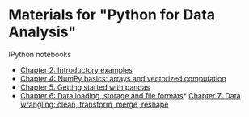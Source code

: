 # Materials for "Python for Data Analysis"

IPython notebooks
* [Chapter 2: Introductory examples](http://nbviewer.ipython.org/github/sefakilic/pydata-book/tree/master/ch02/notebook.ipynb)
* [Chapter 4: NumPy basics: arrays and vectorized computation](http://nbviewer.ipython.org/github/sefakilic/pydata-book/tree/master/ch04/notebook.ipynb)
* [Chapter 5: Getting started with pandas](http://nbviewer.ipython.org/github/sefakilic/pydata-book/tree/master/ch05/notebook.ipynb)
* [Chapter 6: Data loading, storage and file formats](http://nbviewer.ipython.org/github/sefakilic/pydata-book/tree/master/ch06/notebook.ipynb
)* [Chapter 7: Data wrangling: clean, transform, merge, reshape](http://nbviewer.ipython.org/github/sefakilic/pydata-book/tree/master/ch07/notebook.ipynb)
